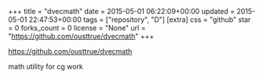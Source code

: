 +++
title = "dvecmath"
date = 2015-05-01 06:22:09+00:00
updated = 2015-05-01 22:47:53+00:00
tags = ["repository", "D"]
[extra]
css = "github"
star = 0
forks_count = 0
license = "None"
url = "https://github.com/ousttrue/dvecmath"
+++

<https://github.com/ousttrue/dvecmath>

math utility for cg work
